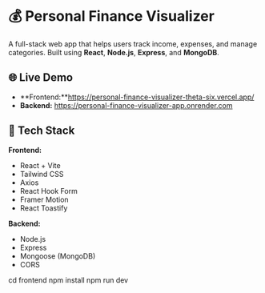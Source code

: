 # 💰 Personal Finance Visualizer

A full-stack web app that helps users track income, expenses, and manage categories. Built using **React**, **Node.js**, **Express**, and **MongoDB**.

## 🌐 Live Demo

- **Frontend:**https://personal-finance-visualizer-theta-six.vercel.app/
- **Backend:** https://personal-finance-visualizer-app.onrender.com


## 🚀 Tech Stack

**Frontend:**
- React + Vite  
- Tailwind CSS  
- Axios  
- React Hook Form  
- Framer Motion  
- React Toastify  

**Backend:**
- Node.js  
- Express  
- Mongoose (MongoDB)  
- CORS  

cd frontend
npm install
npm run dev


